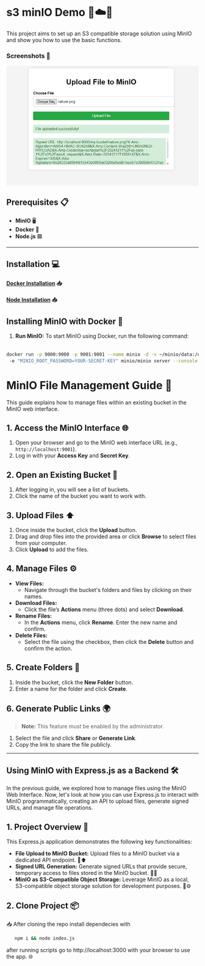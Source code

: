# s3 minIO Demo 🦩☁️📂


This project aims to set up an S3 compatible storage solution using MinIO and show you how to use the basic functions.
### Screenshots 📸
<div style="display: flex; flex-direction: row;">
    <img src="screenshots/homepage.png" alt="Home Page" style="width: 100%;">
  
</div>

## Prerequisites 📋

- **MinIO** 🖥️
- **Docker** 🐳
- **Node.js**  🟩

---

## Installation 💻

#### [Docker Installation](tutorials/InstallDocker.md) 📥
#### [Node Installation](tutorials/InstallNode.md) 📥


## Installing MinIO with Docker 🐳

1. **Run MinIO:**
To start MinIO using Docker, run the following command:

```bash

docker run -p 9000:9000 -p 9001:9001 --name minio -d -v ~/minio/data:/data -e "MINIO_ROOT_USER=YOUR_ACCESS_KEY"
 -e "MINIO_ROOT_PASSWORD=YOUR-SECRET-KEY" minio/minio server --console-address :9001 /data
```

# **MinIO File Management Guide** 📂

This guide explains how to manage files within an existing bucket in the MinIO web interface.

## **1. Access the MinIO Interface** 🌐
1. Open your browser and go to the MinIO web interface URL (e.g., `http://localhost:9001`).
2. Log in with your **Access Key** and **Secret Key**.

## **2. Open an Existing Bucket** 📁
1. After logging in, you will see a list of buckets.
2. Click the name of the bucket you want to work with.

## **3. Upload Files** ⬆️
1. Once inside the bucket, click the **Upload** button.
2. Drag and drop files into the provided area or click **Browse** to select files from your computer.
3. Click **Upload** to add the files.

## **4. Manage Files** ⚙️
- **View Files:**
   - Navigate through the bucket's folders and files by clicking on their names.
- **Download Files:**
   - Click the file’s **Actions** menu (three dots) and select **Download**.
- **Rename Files:**
   - In the **Actions** menu, click **Rename**. Enter the new name and confirm.
- **Delete Files:**
   - Select the file using the checkbox, then click the **Delete** button and confirm the action.

## **5. Create Folders** 📂
1. Inside the bucket, click the **New Folder** button.
2. Enter a name for the folder and click **Create**.

## **6. Generate Public Links** 🌍
> **Note:** This feature must be enabled by the administrator.
1. Select the file and click **Share** or **Generate Link**.
2. Copy the link to share the file publicly.

---

## Using MinIO with Express.js as a Backend 🛠️

In the previous guide, we explored how to manage files using the MinIO Web Interface. Now, let's look at how you can use Express.js to interact with MinIO programmatically, creating an API to upload files, generate signed URLs, and manage file operations.
## 1. Project Overview 📜
This Express.js application demonstrates the following key functionalities:

- **File Upload to MinIO Bucket:** Upload files to a MinIO bucket via a dedicated API endpoint. 📂⬆️
- **Signed URL Generation:** Generate signed URLs that provide secure, temporary access to files stored in the MinIO bucket. 🔑🔗
- **MinIO as S3-Compatible Object Storage:** Leverage MinIO as a local, S3-compatible object storage solution for development purposes. 💾⚙️

## 2. Clone Project 📦
 📥 After cloning the repo install dependecies with

 ```sh 
    npm i && node index.js
```
after running scripts go to http://localhost:3000 with your browser to use the app. 🌐
